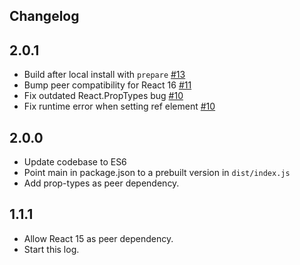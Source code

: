 Changelog
---

## 2.0.1

- Build after local install with `prepare` [#13](https://github.com/mapbox/react-click-to-select/pull/13)
- Bump peer compatibility for React 16 [#11](https://github.com/mapbox/react-click-to-select/pull/11)
- Fix outdated React.PropTypes bug [#10](https://github.com/mapbox/react-click-to-select/pull/10)
- Fix runtime error when setting ref element [#10](https://github.com/mapbox/react-click-to-select/pull/10)

## 2.0.0

- Update codebase to ES6
- Point main in package.json to a prebuilt version in `dist/index.js`
- Add prop-types as peer dependency.

## 1.1.1

- Allow React 15 as peer dependency.
- Start this log.
